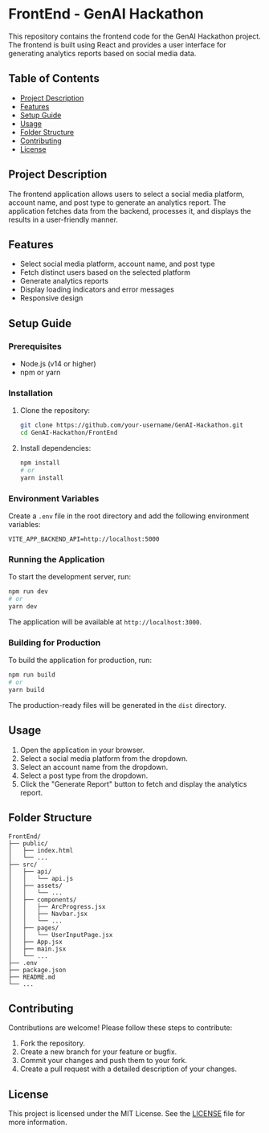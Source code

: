 # FrontEnd - GenAI Hackathon

This repository contains the frontend code for the GenAI Hackathon project. The frontend is built using React and provides a user interface for generating analytics reports based on social media data.

## Table of Contents

- [Project Description](#project-description)
- [Features](#features)
- [Setup Guide](#setup-guide)
- [Usage](#usage)
- [Folder Structure](#folder-structure)
- [Contributing](#contributing)
- [License](#license)

## Project Description

The frontend application allows users to select a social media platform, account name, and post type to generate an analytics report. The application fetches data from the backend, processes it, and displays the results in a user-friendly manner.

## Features

- Select social media platform, account name, and post type
- Fetch distinct users based on the selected platform
- Generate analytics reports
- Display loading indicators and error messages
- Responsive design

## Setup Guide

### Prerequisites

- Node.js (v14 or higher)
- npm or yarn

### Installation

1. Clone the repository:

   ```bash
   git clone https://github.com/your-username/GenAI-Hackathon.git
   cd GenAI-Hackathon/FrontEnd
   ```

2. Install dependencies:

   ```bash
   npm install
   # or
   yarn install
   ```

### Environment Variables

Create a `.env` file in the root directory and add the following environment variables:

```
VITE_APP_BACKEND_API=http://localhost:5000
```

### Running the Application

To start the development server, run:

```bash
npm run dev
# or
yarn dev
```

The application will be available at `http://localhost:3000`.

### Building for Production

To build the application for production, run:

```bash
npm run build
# or
yarn build
```

The production-ready files will be generated in the `dist` directory.

## Usage

1. Open the application in your browser.
2. Select a social media platform from the dropdown.
3. Select an account name from the dropdown.
4. Select a post type from the dropdown.
5. Click the "Generate Report" button to fetch and display the analytics report.

## Folder Structure

```
FrontEnd/
├── public/
│   ├── index.html
│   └── ...
├── src/
│   ├── api/
│   │   └── api.js
│   ├── assets/
│   │   └── ...
│   ├── components/
│   │   ├── ArcProgress.jsx
│   │   ├── Navbar.jsx
│   │   └── ...
│   ├── pages/
│   │   └── UserInputPage.jsx
│   ├── App.jsx
│   ├── main.jsx
│   └── ...
├── .env
├── package.json
├── README.md
└── ...
```

## Contributing

Contributions are welcome! Please follow these steps to contribute:

1. Fork the repository.
2. Create a new branch for your feature or bugfix.
3. Commit your changes and push them to your fork.
4. Create a pull request with a detailed description of your changes.

## License

This project is licensed under the MIT License. See the [LICENSE](../LICENSE) file for more information.